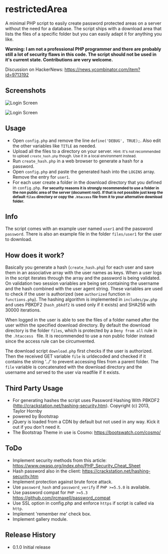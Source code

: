 restrictedArea
==============
A minimal PHP script to easily create password protected areas on a server without the need for a database. The script ships with a download area that lists the files of a specific folder but you can easily adapt it for anything you like.

**Warning: I am not a professional PHP programmer and there are probably still a lot of security flaws in this code. The script should not be used in it's current state. Contributions are very welcome.**

Discussion on HackerNews: https://news.ycombinator.com/item?id=9713192

## Screenshots
![Login Screen](https://dl.dropboxusercontent.com/u/2409265/ra/screenshot_login.jpeg "Login Screen")

![Login Screen](https://dl.dropboxusercontent.com/u/2409265/ra/screenshot_download.jpeg "Login Screen")

## Usage
- Open `config.php` and remove the line `define('DEBUG', TRUE);`.
  Also edit the other variables like `TITLE` as needed.
- Upload all the files to a directory on your server.
  <small>Hint: It's not recommended to upload `create_hash.php` though. Use it in a local environment instead.</small>
- Run `create_hash.php` in a web browser to generate a hash for a password.
- Open `config.php` and paste the generated hash into the `LOGINS` array. Remove the entry for ``user1``.
- For each user create a folder in the download directory that you defined in `config.php`.
<small>**For security reasons it is strongly recommended to use a folder in the non public area of the server (document root). If that is not possible just keep the default `files` directory or copy the `.htaccess` file from it to your alternative download folder.**</small>

## Info
The script comes with an example user named ``user1`` and the password ``password``. There is also an example file in the folder `files/user1` for the user to download.

## How does it work?
Basically you generate a hash (`create_hash.php`) for each user and save them in an associative array with the user names as keys. When a user logs in the script iterates through the array and the password is being validated. On validation two session variables are being set containing the username and the hash combined with the user agent string. These variables are used to check if the user is authorized (see `authorized` function in `functions.php`).
The hashing algorithm is implemented in `includes/pw.php` and uses PBKDF2 (`hash_pbkdf2` is used only if it exists) and SHA256 with 30000 iterations.

When logged in the user is able to see the files of a folder named after the user within the specified download directory. By default the download directory is the folder `files`, which is protected by a `Deny from all` rule in the `.htaccess ` file. It is recommended to use a non public folder instead since the access rule can be circumvented.

The download script `download.php` first checks if the user is authorized. Then the received GET variable `file` is urldecoded and checked if it contains the string '../' to prevent accessing files from a parent folder. The `file` variable is concatenated with the download directory and the username and served to the user via readfile if it exists.

## Third Party Usage
- For generating hashes the script uses Password Hashing With PBKDF2 (http://crackstation.net/hashing-security.htm). Copyright (c) 2013, Taylor Hornby
- powered by Bootstrap
- jQuery is loaded from a CDN by default but not used in any way. Kick it out if you don't need it.
- The Bootstrap Theme in use is Cosmo: https://bootswatch.com/cosmo/

## ToDo
- Implement security methods from this article: https://www.owasp.org/index.php/PHP_Security_Cheat_Sheet
- Hash password also in the client: https://crackstation.net/hashing-security.htm
- Implement protection against brute force attack.
- Use `password_hash` and `password_verify` if `PHP >=5.5.0` is available.
- Use password compat for `PHP >=5.3` https://github.com/ircmaxell/password_compat
- Use SSL option in config.php and enforce `https` if script is called via `http`.
- Implement 'remember me' check box.
- Implement gallery module.

## Release History

* 0.1.0 Initial release
